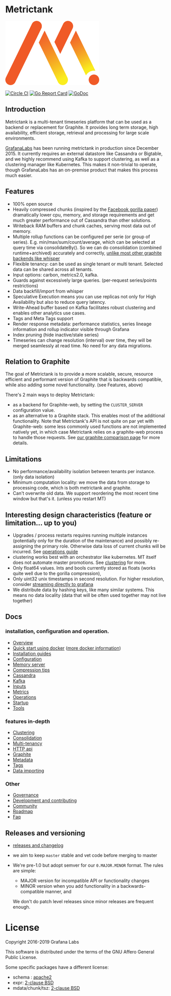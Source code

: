 # Metrictank
<img src="docs/assets/metrictank-logo.png" height="200px" alt="Metrictank logo">

[![Circle CI](https://circleci.com/gh/grafana/metrictank.svg?style=shield)](https://circleci.com/gh/grafana/metrictank)
[![Go Report Card](https://goreportcard.com/badge/github.com/grafana/metrictank)](https://goreportcard.com/report/github.com/grafana/metrictank)
[![GoDoc](https://godoc.org/github.com/grafana/metrictank?status.svg)](https://godoc.org/github.com/grafana/metrictank)

## Introduction

Metrictank is a multi-tenant timeseries platform that can be used as a backend or replacement for Graphite.
It provides long term storage, high availability, efficient storage, retrieval and processing for large scale environments.

[GrafanaLabs](http://grafana.com) has been running metrictank in production since December 2015.
It currently requires an external datastore like Cassandra or Bigtable, and we highly recommend using Kafka to support clustering, as well
as a clustering manager like Kubernetes. This makes it non-trivial to operate, though GrafanaLabs has an on-premise product
that makes this process much easier.

## Features

* 100% open source
* Heavily compressed chunks (inspired by the [Facebook gorilla paper](http://www.vldb.org/pvldb/vol8/p1816-teller.pdf)) dramatically lower cpu, memory, and storage requirements and get much greater performance out of Cassandra than other solutions.
* Writeback RAM buffers and chunk caches, serving most data out of memory.
* Multiple rollup functions can be configured per serie (or group of series). E.g. min/max/sum/count/average, which can be selected at query time via consolidateBy().
So we can do consolidation (combined runtime+archived) accurately and correctly,
[unlike most other graphite backends like whisper](https://grafana.com/blog/2016/03/03/25-graphite-grafana-and-statsd-gotchas/#runtime.consolidation)
* Flexible tenancy: can be used as single tenant or multi tenant. Selected data can be shared across all tenants.
* Input options: carbon, metrics2.0, kafka.
* Guards against excessively large queries. (per-request series/points restrictions)
* Data backfill/import from whisper
* Speculative Execution means you can use replicas not only for High Availability but also to reduce query latency.
* Write-Ahead buffer based on Kafka facilitates robust clustering and enables other analytics use cases.
* Tags and Meta Tags support
* Render response metadata: performance statistics, series lineage information and rollup indicator visible through Grafana
* Index pruning (hide inactive/stale series)
* Timeseries can change resolution (interval) over time, they will be merged seamlessly at read time. No need for any data migrations.

## Relation to Graphite

The goal of Metrictank is to provide a more scalable, secure, resource efficient and performant version of Graphite that is backwards compatible, while also adding some novel functionality.
(see Features, above)

There's 2 main ways to deploy Metrictank:
* as a backend for Graphite-web, by setting the `CLUSTER_SERVER` configuration value.
* as an alternative to a Graphite stack. This enables most of the additional functionality.  Note that Metrictank's API is not quite on par yet with Graphite-web:  some less commonly used functions are not implemented natively yet, in which case Metrictank relies on a graphite-web process to handle those requests. See [our graphite comparison page](docs/graphite.md) for more details.

## Limitations

* No performance/availability isolation between tenants per instance. (only data isolation)
* Minimum computation locality: we move the data from storage to processing code, which is both metrictank and graphite.
* Can't overwrite old data. We support reordering the most recent time window but that's it. (unless you restart MT)

## Interesting design characteristics (feature or limitation... up to you)

* Upgrades / process restarts requires running multiple instances (potentially only for the duration of the maintenance) and possibly re-assigning the primary role.
Otherwise data loss of current chunks will be incurred.  See [operations guide](https://github.com/grafana/metrictank/blob/master/docs/operations.md)
* clustering works best with an orchestrator like kubernetes. MT itself does not automate master promotions. See [clustering](https://github.com/grafana/metrictank/blob/master/docs/clustering.md) for more.
* Only float64 values. Ints and bools currently stored as floats (works quite well due to the gorilla compression),
* Only uint32 unix timestamps in second resolution.   For higher resolution, consider [streaming directly to grafana](https://grafana.com/blog/2016/03/31/using-grafana-with-intels-snap-for-ad-hoc-metric-exploration/)
* We distribute data by hashing keys, like many similar systems. This means no data locality (data that will be often used together may not live together)

## Docs

### installation, configuration and operation.

* [Overview](https://github.com/grafana/metrictank/blob/master/docs/overview.md)
* [Quick start using docker](https://github.com/grafana/metrictank/blob/master/docs/quick-start-docker.md)
  ([more docker information](docs/docker.md))
* [Installation guides](https://github.com/grafana/metrictank/blob/master/docs/installation.md)
* [Configuration](https://github.com/grafana/metrictank/blob/master/docs/config.md)
* [Memory server](https://github.com/grafana/metrictank/blob/master/docs/memory-server.md)
* [Compression tips](https://github.com/grafana/metrictank/blob/master/docs/compression-tips.md)
* [Cassandra](https://github.com/grafana/metrictank/blob/master/docs/cassandra.md)
* [Kafka](https://github.com/grafana/metrictank/blob/master/docs/kafka.md)
* [Inputs](https://github.com/grafana/metrictank/blob/master/docs/inputs.md)
* [Metrics](https://github.com/grafana/metrictank/blob/master/docs/metrics.md)
* [Operations](https://github.com/grafana/metrictank/blob/master/docs/operations.md)
* [Startup](https://github.com/grafana/metrictank/blob/master/docs/startup.md)
* [Tools](https://github.com/grafana/metrictank/blob/master/docs/tools.md)

### features in-depth

* [Clustering](https://github.com/grafana/metrictank/blob/master/docs/clustering.md)
* [Consolidation](https://github.com/grafana/metrictank/blob/master/docs/consolidation.md)
* [Multi-tenancy](https://github.com/grafana/metrictank/blob/master/docs/multi-tenancy.md)
* [HTTP api](https://github.com/grafana/metrictank/blob/master/docs/http-api.md)
* [Graphite](https://github.com/grafana/metrictank/blob/master/docs/graphite.md)
* [Metadata](https://github.com/grafana/metrictank/blob/master/docs/metadata.md)
* [Tags](https://github.com/grafana/metrictank/blob/master/docs/tags.md)
* [Data importing](https://github.com/grafana/metrictank/blob/master/docs/data-importing.md)

### Other

* [Governance](https://github.com/grafana/metrictank/blob/master/GOVERNANCE.md)
* [Development and contributing](https://github.com/grafana/metrictank/blob/master/docs/CONTRIBUTING.md)
* [Community](https://github.com/grafana/metrictank/blob/master/docs/community.md)
* [Roadmap](https://github.com/grafana/metrictank/issues/1319)
* [Faq](https://github.com/grafana/metrictank/blob/master/docs/faq.md)

## Releases and versioning

* [releases and changelog](https://github.com/grafana/metrictank/releases)
* we aim to keep `master` stable and vet code before merging to master
* We're pre-1.0 but adopt semver for our `0.MAJOR.MINOR` format. The rules are simple:
  * MAJOR version for incompatible API or functionality changes
  * MINOR version when you add functionality in a backwards-compatible manner, and

  We don't do patch level releases since minor releases are frequent enough.


License
=======

Copyright 2016-2019 Grafana Labs

This software is distributed under the terms of the GNU Affero General Public License.

Some specific packages have a different license:
* schema : [apache2](schema/LICENSE)
* expr: [2-clause BSD](expr/LICENSE)
* mdata/chunk/tsz: [2-clause BSD](mdata/chunk/tsz/LICENSE)

